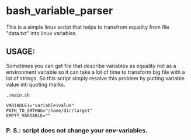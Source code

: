 # bash_variable_parser

This is a simple linux script that helps to transfrom equality from file "data.txt" into linux variables.

## USAGE:
Sometimes you can get file that describe variables as equality not as a environment variable so it can take a lot of time to transform big file with a lot of strings. So this script simply resolve this problem by putting variable value inti quoting marks.
```
./main.sh

VARIABLE1="variable1value"
PATH_TO_SMTHNG="/home/dir/target"
EMPTY_VARIABLE=""
```

### P. S.: script does not change your env-variables. 

